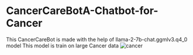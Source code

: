 # CancerCareBotA-Chatbot-for-Cancer

This CancerCareBot is made with the help of llama-2-7b-chat.ggmlv3.q4_0 model 
This model is train on large Cancer data
![cancer](https://github.com/YugantGotmare/CancerCareBotA-Chatbot-for-Cancer/assets/101650315/73588fbd-45a6-4906-aa40-e007d26c755b)
